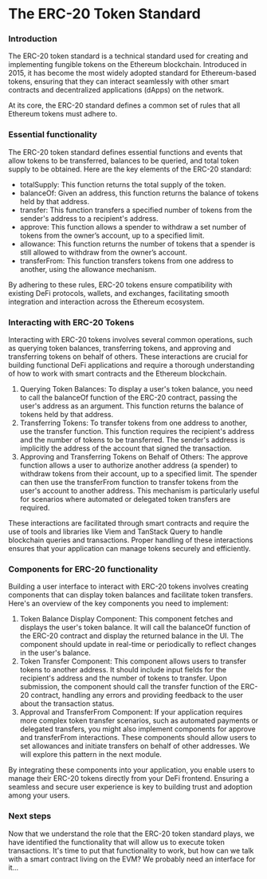 # The ERC-20 Token Standard

### Introduction

The ERC-20 token standard is a technical standard used for creating and implementing fungible tokens on the Ethereum blockchain. Introduced in 2015, it has become the most widely adopted standard for Ethereum-based tokens, ensuring that they can interact seamlessly with other smart contracts and decentralized applications (dApps) on the network.

At its core, the ERC-20 standard defines a common set of rules that all Ethereum tokens must adhere to.

### Essential functionality

The ERC-20 token standard defines essential functions and events that allow tokens to be transferred, balances to be queried, and total token supply to be obtained. Here are the key elements of the ERC-20 standard:

- totalSupply: This function returns the total supply of the token.
- balanceOf: Given an address, this function returns the balance of tokens held by that address.
- transfer: This function transfers a specified number of tokens from the sender's address to a recipient's address.
- approve: This function allows a spender to withdraw a set number of tokens from the owner’s account, up to a specified limit.
- allowance: This function returns the number of tokens that a spender is still allowed to withdraw from the owner’s account.
- transferFrom: This function transfers tokens from one address to another, using the allowance mechanism.

By adhering to these rules, ERC-20 tokens ensure compatibility with existing DeFi protocols, wallets, and exchanges, facilitating smooth integration and interaction across the Ethereum ecosystem.

### Interacting with ERC-20 Tokens

Interacting with ERC-20 tokens involves several common operations, such as querying token balances, transferring tokens, and approving and transferring tokens on behalf of others. These interactions are crucial for building functional DeFi applications and require a thorough understanding of how to work with smart contracts and the Ethereum blockchain.

1. Querying Token Balances: To display a user's token balance, you need to call the balanceOf function of the ERC-20 contract, passing the user's address as an argument. This function returns the balance of tokens held by that address.
2. Transferring Tokens: To transfer tokens from one address to another, use the transfer function. This function requires the recipient's address and the number of tokens to be transferred. The sender's address is implicitly the address of the account that signed the transaction.
3. Approving and Transferring Tokens on Behalf of Others: The approve function allows a user to authorize another address (a spender) to withdraw tokens from their account, up to a specified limit. The spender can then use the transferFrom function to transfer tokens from the user's account to another address. This mechanism is particularly useful for scenarios where automated or delegated token transfers are required.

These interactions are facilitated through smart contracts and require the use of tools and libraries like Viem and TanStack Query to handle blockchain queries and transactions. Proper handling of these interactions ensures that your application can manage tokens securely and efficiently.

### Components for ERC-20 functionality

Building a user interface to interact with ERC-20 tokens involves creating components that can display token balances and facilitate token transfers. Here's an overview of the key components you need to implement:

1. Token Balance Display Component: This component fetches and displays the user's token balance. It will call the balanceOf function of the ERC-20 contract and display the returned balance in the UI. The component should update in real-time or periodically to reflect changes in the user's balance.
2. Token Transfer Component: This component allows users to transfer tokens to another address. It should include input fields for the recipient's address and the number of tokens to transfer. Upon submission, the component should call the transfer function of the ERC-20 contract, handling any errors and providing feedback to the user about the transaction status.
3. Approval and TransferFrom Component: If your application requires more complex token transfer scenarios, such as automated payments or delegated transfers, you might also implement components for approve and transferFrom interactions. These components should allow users to set allowances and initiate transfers on behalf of other addresses. We will explore this pattern in the next module.

By integrating these components into your application, you enable users to manage their ERC-20 tokens directly from your DeFi frontend. Ensuring a seamless and secure user experience is key to building trust and adoption among your users.

### Next steps

Now that we understand the role that the ERC-20 token standard plays, we have identified the functionality that will allow us to execute token transactions. It's time to put that functionality to work, but how can we talk with a smart contract living on the EVM? We probably need an interface for it...
